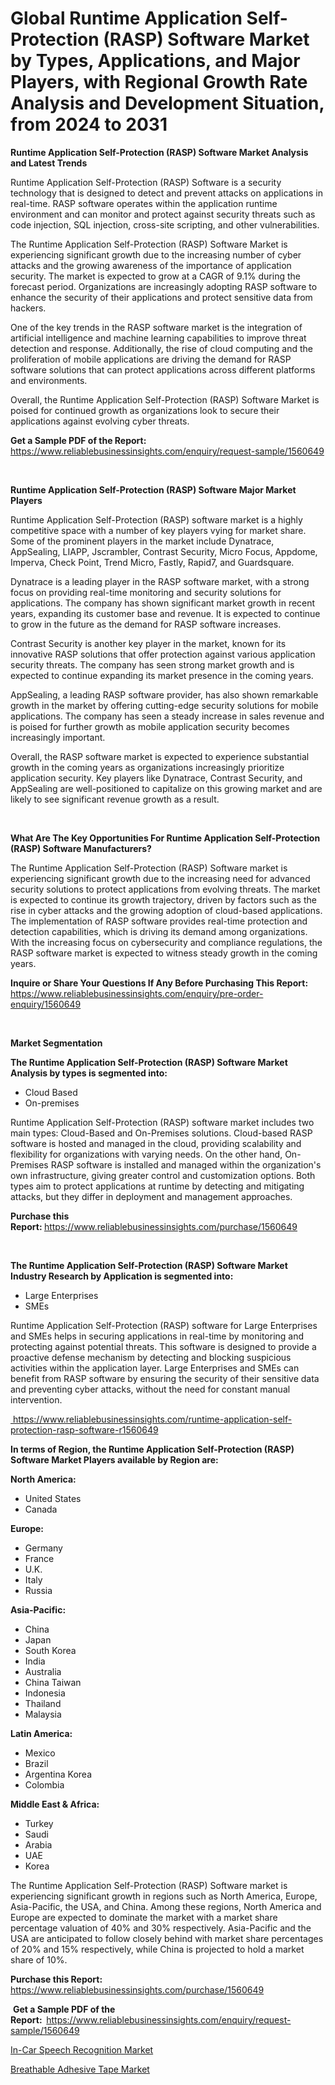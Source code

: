 <p><h1>Global Runtime Application Self-Protection (RASP) Software Market by Types, Applications, and Major Players, with Regional Growth Rate Analysis and Development Situation, from 2024 to 2031</h1></p><p><strong>Runtime Application Self-Protection (RASP) Software Market Analysis and Latest Trends</strong></p>
<p><p>Runtime Application Self-Protection (RASP) Software is a security technology that is designed to detect and prevent attacks on applications in real-time. RASP software operates within the application runtime environment and can monitor and protect against security threats such as code injection, SQL injection, cross-site scripting, and other vulnerabilities.</p><p>The Runtime Application Self-Protection (RASP) Software Market is experiencing significant growth due to the increasing number of cyber attacks and the growing awareness of the importance of application security. The market is expected to grow at a CAGR of 9.1% during the forecast period. Organizations are increasingly adopting RASP software to enhance the security of their applications and protect sensitive data from hackers.</p><p>One of the key trends in the RASP software market is the integration of artificial intelligence and machine learning capabilities to improve threat detection and response. Additionally, the rise of cloud computing and the proliferation of mobile applications are driving the demand for RASP software solutions that can protect applications across different platforms and environments.</p><p>Overall, the Runtime Application Self-Protection (RASP) Software Market is poised for continued growth as organizations look to secure their applications against evolving cyber threats.</p></p>
<p><strong>Get a Sample PDF of the Report:&nbsp;</strong> <a href="https://www.reliablebusinessinsights.com/enquiry/request-sample/1560649">https://www.reliablebusinessinsights.com/enquiry/request-sample/1560649</a></p>
<p>&nbsp;</p>
<p><strong>Runtime Application Self-Protection (RASP) Software Major Market Players</strong></p>
<p><p>Runtime Application Self-Protection (RASP) software market is a highly competitive space with a number of key players vying for market share. Some of the prominent players in the market include Dynatrace, AppSealing, LIAPP, Jscrambler, Contrast Security, Micro Focus, Appdome, Imperva, Check Point, Trend Micro, Fastly, Rapid7, and Guardsquare. </p><p>Dynatrace is a leading player in the RASP software market, with a strong focus on providing real-time monitoring and security solutions for applications. The company has shown significant market growth in recent years, expanding its customer base and revenue. It is expected to continue to grow in the future as the demand for RASP software increases.</p><p>Contrast Security is another key player in the market, known for its innovative RASP solutions that offer protection against various application security threats. The company has seen strong market growth and is expected to continue expanding its market presence in the coming years.</p><p>AppSealing, a leading RASP software provider, has also shown remarkable growth in the market by offering cutting-edge security solutions for mobile applications. The company has seen a steady increase in sales revenue and is poised for further growth as mobile application security becomes increasingly important.</p><p>Overall, the RASP software market is expected to experience substantial growth in the coming years as organizations increasingly prioritize application security. Key players like Dynatrace, Contrast Security, and AppSealing are well-positioned to capitalize on this growing market and are likely to see significant revenue growth as a result.</p></p>
<p>&nbsp;</p>
<p><strong>What Are The Key Opportunities For Runtime Application Self-Protection (RASP) Software Manufacturers?</strong></p>
<p><p>The Runtime Application Self-Protection (RASP) Software market is experiencing significant growth due to the increasing need for advanced security solutions to protect applications from evolving threats. The market is expected to continue its growth trajectory, driven by factors such as the rise in cyber attacks and the growing adoption of cloud-based applications. The implementation of RASP software provides real-time protection and detection capabilities, which is driving its demand among organizations. With the increasing focus on cybersecurity and compliance regulations, the RASP software market is expected to witness steady growth in the coming years.</p></p>
<p><strong>Inquire or Share Your Questions If Any Before Purchasing This Report:</strong> <a href="https://www.reliablebusinessinsights.com/enquiry/pre-order-enquiry/1560649">https://www.reliablebusinessinsights.com/enquiry/pre-order-enquiry/1560649</a></p>
<p>&nbsp;</p>
<p><strong>Market Segmentation</strong></p>
<p><strong>The Runtime Application Self-Protection (RASP) Software Market Analysis by types is segmented into:</strong></p>
<p><ul><li>Cloud Based</li><li>On-premises</li></ul></p>
<p><p>Runtime Application Self-Protection (RASP) software market includes two main types: Cloud-Based and On-Premises solutions. Cloud-based RASP software is hosted and managed in the cloud, providing scalability and flexibility for organizations with varying needs. On the other hand, On-Premises RASP software is installed and managed within the organization's own infrastructure, giving greater control and customization options. Both types aim to protect applications at runtime by detecting and mitigating attacks, but they differ in deployment and management approaches.</p></p>
<p><strong>Purchase this Report:&nbsp;</strong><a href="https://www.reliablebusinessinsights.com/purchase/1560649">https://www.reliablebusinessinsights.com/purchase/1560649</a></p>
<p>&nbsp;</p>
<p><strong>The Runtime Application Self-Protection (RASP) Software Market Industry Research by Application is segmented into:</strong></p>
<p><ul><li>Large Enterprises</li><li>SMEs</li></ul></p>
<p><p>Runtime Application Self-Protection (RASP) software for Large Enterprises and SMEs helps in securing applications in real-time by monitoring and protecting against potential threats. This software is designed to provide a proactive defense mechanism by detecting and blocking suspicious activities within the application layer. Large Enterprises and SMEs can benefit from RASP software by ensuring the security of their sensitive data and preventing cyber attacks, without the need for constant manual intervention.</p></p>
<p><a href="https://www.reliablebusinessinsights.com/runtime-application-self-protection-rasp-software-r1560649">&nbsp;https://www.reliablebusinessinsights.com/runtime-application-self-protection-rasp-software-r1560649</a></p>
<p><strong>In terms of Region, the Runtime Application Self-Protection (RASP) Software Market Players available by Region are:</strong></p>
<p>
    <p> <strong> North America: </strong>
        <ul>
            <li>United States</li>
            <li>Canada</li>
        </ul>
        </p> 
    <p> <strong> Europe: </strong>
        <ul>
            <li>Germany</li>
            <li>France</li>
            <li>U.K.</li>
            <li>Italy</li>
            <li>Russia</li>
        </ul>
        </p> 
    <p> <strong> Asia-Pacific: </strong>
        <ul>
            <li>China</li>
            <li>Japan</li>
            <li>South Korea</li>
            <li>India</li>
            <li>Australia</li>
            <li>China Taiwan</li>
            <li>Indonesia</li>
            <li>Thailand</li>
            <li>Malaysia</li>
        </ul>
        </p> 
    <p> <strong> Latin America: </strong>
        <ul>
            <li>Mexico</li>
            <li>Brazil</li>
            <li>Argentina Korea</li>
            <li>Colombia</li>
        </ul>
        </p> 
    <p> <strong> Middle East & Africa: </strong>
        <ul>
            <li>Turkey</li>
            <li>Saudi</li>
            <li>Arabia</li>
            <li>UAE</li>
            <li>Korea</li>
        </ul>
    </p>
    </p>
<p><p>The Runtime Application Self-Protection (RASP) Software market is experiencing significant growth in regions such as North America, Europe, Asia-Pacific, the USA, and China. Among these regions, North America and Europe are expected to dominate the market with a market share percentage valuation of 40% and 30% respectively. Asia-Pacific and the USA are anticipated to follow closely behind with market share percentages of 20% and 15% respectively, while China is projected to hold a market share of 10%.</p></p>
<p><strong>Purchase this Report: </strong><a href="https://www.reliablebusinessinsights.com/purchase/1560649">https://www.reliablebusinessinsights.com/purchase/1560649</a></p>
<p>&nbsp;<strong>Get a Sample PDF of the Report:&nbsp;&nbsp;</strong><a href="https://www.reliablebusinessinsights.com/enquiry/request-sample/1560649">https://www.reliablebusinessinsights.com/enquiry/request-sample/1560649</a></p>
<p><strong></strong></p>
<p><p><a href="https://github.com/MaryamSipes/Market-Research-Report-List-1/blob/main/in-car-speech-recognition-market.md">In-Car Speech Recognition Market</a></p><p><a href="https://view.publitas.com/reportprime-1/strategic-insights-into-global-breathable-adhesive-tape-market-trends-2024-2031-covered-in-177-pages/">Breathable Adhesive Tape Market</a></p></p>